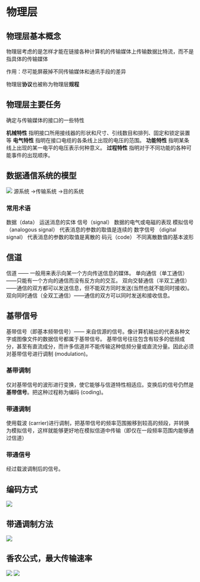 # 物理层

## 物理层基本概念
物理层考虑的是怎样才能在链接各种计算机的传输媒体上传输数据比特流，而不是指具体的传输媒体

作用：尽可能屏蔽掉不同传输媒体和通讯手段的差异

物理层**协议**也被称为物理层**规程**

## 物理层主要任务
确定与传输媒体的接口的一些特性

**机械特性** 指明接口所用接线器的形状和尺寸、引线数目和排列、固定和锁定装置等
**电气特性** 指明在接口电缆的各条线上出现的电压的范围。
**功能特性** 指明某条线上出现的某一电平的电压表示何种意义。
**过程特性** 指明对于不同功能的各种可能事件的出现顺序。 

## 数据通信系统的模型
![](https://i.imgur.com/D3bFq4W.png)
源系统 ->传输系统 ->目的系统 

### 常用术语
数据（data）  运送消息的实体
信号（signal） 数据的电气或电磁的表现
模拟信号 （analogous signal） 代表消息的参数的取值是连续的
数字信号 （digital signal） 代表消息的参数的取值是离散的
码元（code） 不同离散数值的基本波形

## 信道

信道 —— 一般用来表示向某一个方向传送信息的媒体。
单向通信（单工通信）——只能有一个方向的通信而没有反方向的交互。
双向交替通信（半双工通信）——通信的双方都可以发送信息，但不能双方同时发送(当然也就不能同时接收)。
双向同时通信（全双工通信）——通信的双方可以同时发送和接收信息。 

## 基带信号

基带信号（即基本频带信号）—— 来自信源的信号。像计算机输出的代表各种文字或图像文件的数据信号都属于基带信号。
基带信号往往包含有较多的低频成分，甚至有直流成分，而许多信道并不能传输这种低频分量或直流分量。因此必须对基带信号进行调制 (modulation)。   

### 基带调制
仅对基带信号的波形进行变换，使它能够与信道特性相适应。变换后的信号仍然是**基带信号**。把这种过程称为编码 (coding)。

### 带通调制
使用载波 (carrier)进行调制，把基带信号的频率范围搬移到较高的频段，并转换为模拟信号，这样就能够更好地在模拟信道中传输（即仅在一段频率范围内能够通过信道） 

### 带通信号
经过载波调制后的信号。

## 编码方式
![](https://i.imgur.com/2HyyPFA.png)

## 带通调制方法
![](https://i.imgur.com/7N6pgxY.png)

## 香农公式，最大传输速率
![](https://i.imgur.com/YOiJE47.png)
![](https://i.imgur.com/S5r11wO.png)